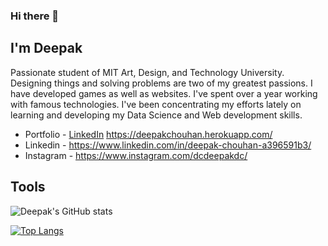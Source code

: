 ### Hi there 👋

## I'm Deepak

Passionate student of MIT Art, Design, and Technology University. Designing things and solving problems are two of my greatest passions. I have developed games as well as websites. I've spent over a year working with famous technologies. I've been concentrating my efforts lately on learning and developing my Data Science and Web development skills.

- Portfolio - <a href="https://icons8.com/icon/85044/linkedin">LinkedIn</a> https://deepakchouhan.herokuapp.com/
- Linkedin - https://www.linkedin.com/in/deepak-chouhan-a396591b3/
- Instagram - https://www.instagram.com/dcdeepakdc/

## Tools


![Deepak's GitHub stats](https://github-readme-stats.vercel.app/api?username=deepak-chouhan&show_icons=true&theme=radical)

[![Top Langs](https://github-readme-stats.vercel.app/api/top-langs/?username=deepak-chouhan&layout=compact)](https://github.com/anuraghazra/github-readme-stats)


